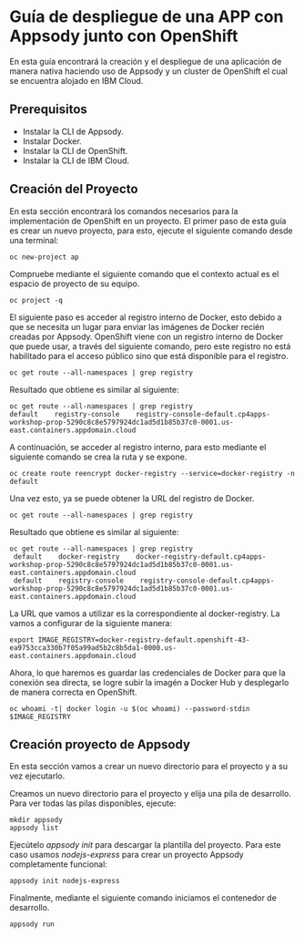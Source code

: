 # Guía de despliegue de una APP con Appsody junto con OpenShift

En esta guía encontrará la creación y el despliegue de una aplicación de manera nativa haciendo uso de Appsody y un cluster de OpenShift el cual se encuentra alojado en IBM Cloud.

## Prerequisitos

- Instalar la CLI de Appsody.
- Instalar Docker.
- Instalar la CLI de OpenShift.
- Instalar la CLI de IBM Cloud.

## Creación del Proyecto

En esta sección encontrará los comandos necesarios para la implementación de OpenShift en un proyecto. El primer paso de esta guía es crear un nuevo proyecto, para esto, ejecute el siguiente comando desde una terminal:

```
oc new-project ap
```
Compruebe mediante el siguiente comando que el contexto actual es el espacio de proyecto de su equipo.
```
oc project -q
```
El siguiente paso es acceder al registro interno de Docker, esto debido a que se necesita un lugar para enviar las imágenes de Docker recién creadas por Appsody. OpenShift viene con un registro interno de Docker que puede usar, a través del siguiente comando, pero este registro no está habilitado para el acceso público sino que está disponible para el registro.
```
oc get route --all-namespaces | grep registry
```
Resultado que obtiene es similar al siguiente:
```
oc get route --all-namespaces | grep registry
default    registry-console    registry-console-default.cp4apps-workshop-prop-5290c8c8e5797924dc1ad5d1b85b37c0-0001.us-east.containers.appdomain.cloud
```
A continuación, se acceder al registro interno, para esto mediante el siguiente comando se crea la ruta y se expone.
```
oc create route reencrypt docker-registry --service=docker-registry -n default
```
Una vez esto, ya se puede obtener la URL del registro de Docker.
```
oc get route --all-namespaces | grep registry
```

Resultado que obtiene es similar al siguiente:
```
oc get route --all-namespaces | grep registry
 default    docker-registry    docker-registry-default.cp4apps-workshop-prop-5290c8c8e5797924dc1ad5d1b85b37c0-0001.us-    east.containers.appdomain.cloud
 default    registry-console    registry-console-default.cp4apps-workshop-prop-5290c8c8e5797924dc1ad5d1b85b37c0-0001.us-    east.containers.appdomain.cloud
 ```
 La URL que vamos a utilizar es la correspondiente al docker-registry. La vamos a configurar de la siguiente manera:
 ```
 export IMAGE_REGISTRY=docker-registry-default.openshift-43-ea9753cca330b7f05a99ad5b2c8b5da1-0000.us-east.containers.appdomain.cloud
 ```
Ahora, lo que haremos es guardar las credenciales de Docker para que la conexión sea directa, se logre subir la imagén a Docker Hub y desplegarlo de manera correcta en OpenShift.
```
oc whoami -t| docker login -u $(oc whoami) --password-stdin $IMAGE_REGISTRY
```

## Creación proyecto de Appsody
En esta sección vamos a crear un nuevo directorio para el proyecto y a su vez ejecutarlo. 

Creamos un nuevo directorio para el proyecto y elija una pila de desarrollo. Para ver todas las pilas disponibles, ejecute:
```
mkdir appsody
appsody list
```
Ejecútelo *appsody init <stack>* para descargar la plantilla del proyecto. Para este caso usamos *nodejs-express* para crear un proyecto Appsody completamente funcional:
```
appsody init nodejs-express
```
Finalmente, mediante el siguiente comando iniciamos el contenedor de desarrollo.
```
appsody run
```
